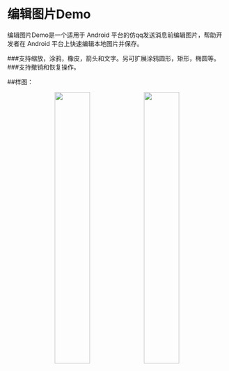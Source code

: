 # 编辑图片Demo
编辑图片Demo是一个适用于 Android 平台的仿qq发送消息前编辑图片，帮助开发者在 Android 平台上快速编辑本地图片并保存。

###支持缩放，涂鸦，橡皮，箭头和文字。另可扩展涂鸦圆形，矩形，椭圆等。
###支持撤销和恢复操作。

##样图：
<center>
<img src="https://github.com/wicloud/imageEdit/blob/master/assets/imgEdit_sample.png" width="40%" height="40%" />
<img src="https://github.com/wicloud/imageEdit/blob/master/assets/2.png" width="40%" height="40%" />
</center>
</center>


